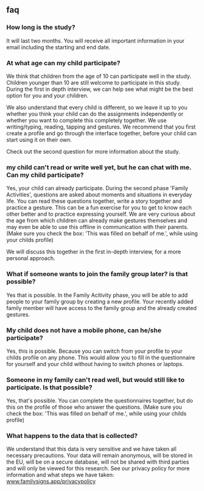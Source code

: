 ## faq

### How long is the study?
It will last two months. You will receive all important information in your email including the starting and end date.

### At what age can my child participate?
We think that children from the age of 10 can participate well in the study. Children younger than 10 are still welcome to participate in this study. During the first in depth interview, we can help see what might be the best option for you and your children.

We also understand that every child is different, so we leave it up to you whether you think your child can do the assignments independently or whether you want to complete this completely together. We use writing/typing, reading, tapping and gestures.  We recommend that you first create a profile and go through the interface together, before your child can start using it on their own.

Check out the second question for more information about the study.

### my child can't read or write well yet, but he can chat with me. Can my child participate?
Yes, your child can already participate. During the second phase 'Family Activities', questions are asked about moments and situations in everyday life. You can read these questions together, write a story together and practice a gesture. This can be a fun exercise for you to get to know each other better and to practice expressing yourself. We are very curious about the age from which children can already make gestures themselves and may even be able to use this offline in communication with their parents. (Make sure you check the box: 'This was filled on behalf of me.', while using your childs profile)

We will discuss this together in the first in-depth interview, for a more personal approach.

### What if someone wants to join the family group later? is that possible?
Yes that is possible. In the Family Acitivity phase, you will be able to add people to your family group by creating a new profile. Your recently added family member will have access to the family group and the already created gestures.

### My child does not have a mobile phone, can he/she participate?
Yes, this is possible. Because you can switch from your profile to your childs profile on any phone. This would allow you to fill in the questionnaire for yourself and your child without having to switch phones or laptops.

### Someone in my family can't read well, but would still like to participate. Is that possible?
Yes, that's possible. You can complete the questionnaires together, but do this on the profile of those who answer the questions. (Make sure you check the box: 'This was filled on behalf of me.', while using your childs profile)

### What happens to the data that is collected?
We understand that this data is very sensitive and we have taken all necessary precautions. Your data will remain anonymous, will be stored in the EU, will be on a secure database, will not be shared with third parties and will only be viewed for this research. See our privacy policy for more information and what steps we have taken: www.familysigns.app/privacypolicy
